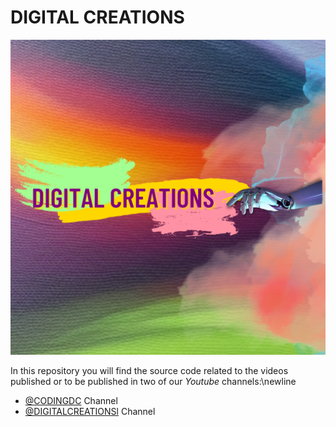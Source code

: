 # DIGITAL CREATIONS
![](images/digital-tw.png?raw=true)

In this repository you will find the source code related to the videos published or to be published in two of our *Youtube* channels:\newline

- [@CODINGDC](https://www.youtube.com/channel/UCyouN2On4khB5is1RcrR8Hw) Channel
- [@DIGITALCREATIONSl](https://www.youtube.com/channel/UCaVlIJeyapwQpjOoFMZJZZg) Channel


